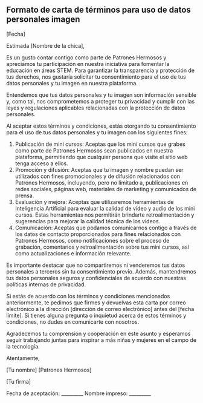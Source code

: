 ## Formato de carta de términos para uso de datos personales imagen

[Fecha]

Estimada [Nombre de la chica],

Es un gusto contar contigo como parte de Patrones Hermosos y apreciamos tu participación en nuestra iniciativa para fomentar la educación en áreas STEM. Para garantizar la transparencia y protección de tus derechos, nos gustaría solicitar tu consentimiento para el uso de tus datos personales y tu imagen en nuestra plataforma.

Entendemos que tus datos personales y tu imagen son información sensible y, como tal, nos comprometemos a proteger tu privacidad y cumplir con las leyes y regulaciones aplicables relacionadas con la protección de datos personales.

Al aceptar estos términos y condiciones, estás otorgando tu consentimiento para el uso de tus datos personales y tu imagen con los siguientes fines:

1. Publicación de mini cursos: Aceptas que los mini cursos que grabes como parte de Patrones Hermosos sean publicados en nuestra plataforma, permitiendo que cualquier persona que visite el sitio web tenga acceso a ellos.
2. Promoción y difusión: Aceptas que tu imagen y nombre puedan ser utilizados con fines promocionales y de difusión relacionados con Patrones Hermosos, incluyendo, pero no limitado a, publicaciones en redes sociales, páginas web, materiales de marketing y comunicados de prensa.
3. Evaluación y mejora: Aceptas que utilizaremos herramientas de Inteligencia Artificial para evaluar la calidad de video y audio de los mini cursos. Estas herramientas nos permitirán brindarte retroalimentación y sugerencias para mejorar la calidad técnica de los videos.
4. Comunicación: Aceptas que podamos comunicarnos contigo a través de los datos de contacto proporcionados para fines relacionados con Patrones Hermosos, como notificaciones sobre el proceso de grabación, comentarios y retroalimentación sobre tus mini cursos, así como actualizaciones e información relevante.

Es importante destacar que no compartiremos ni venderemos tus datos personales a terceros sin tu consentimiento previo. Además, mantendremos tus datos personales seguros y confidenciales de acuerdo con nuestras políticas internas de privacidad.

Si estás de acuerdo con los términos y condiciones mencionados anteriormente, te pedimos que firmes y devuelvas esta carta por correo electrónico a la dirección [dirección de correo electrónico] antes del [fecha límite]. Si tienes alguna pregunta o inquietud acerca de estos términos y condiciones, no dudes en comunicarte con nosotros.

Agradecemos tu comprensión y cooperación en este asunto y esperamos seguir trabajando juntas para inspirar a más niñas y mujeres en el campo de la tecnología.

Atentamente,

[Tu nombre]
[Patrones Hermosos]

[Tu firma]

Fecha de aceptación: _________
Nombre impreso: _________